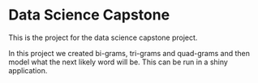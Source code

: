 # Data Science Capstone
This is the project for the data science capstone project.  

In this project we created bi-grams, tri-grams and quad-grams and then model what the next likely word will be.  This can be run in a shiny application.  
